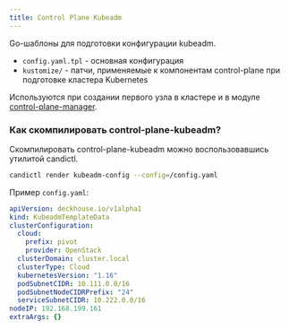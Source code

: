 ```yaml
---
title: Control Plane Kubeadm
---
```


Go-шаблоны для подготовки конфигурации kubeadm. 

* `config.yaml.tpl` - основная конфигурация
* `kustomize/` -  патчи, применяемые к компонентам control-plane при подготовке кластера Kubernetes

Используются при создании первого узла в кластере и в модуле [control-plane-manager](/modules/040-control-plane-manager/).

### Как скомпилировать control-plane-kubeadm?

Скомпилировать control-plane-kubeadm можно воспользовавшись утилитой candictl.
```bash
candictl render kubeadm-config --config=/config.yaml
```

Пример `config.yaml`:
```yaml
apiVersion: deckhouse.io/v1alpha1
kind: KubeadmTemplateData
clusterConfiguration:
  cloud:
    prefix: pivot
    provider: OpenStack
  clusterDomain: cluster.local
  clusterType: Cloud
  kubernetesVersion: "1.16"
  podSubnetCIDR: 10.111.0.0/16
  podSubnetNodeCIDRPrefix: "24"
  serviceSubnetCIDR: 10.222.0.0/16
nodeIP: 192.168.199.161
extraArgs: {}
```

